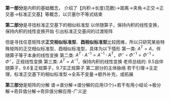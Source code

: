 **第一部分**是内积的基础概念，
介绍了【内积$\to$长度(范数)$\to$距离$\to$夹角$\to$正交$\to$正交基$\to$标准正交基】等概念，以贝塞尔不等式结束

**第二部分**是寻找标准正交基下的相似标准型
以伴随算子，保持内积的线性变换，保持内积的线性变换开始
引出标准正交基间的过渡矩阵

但是寻找任意矩阵求**正交相似标准型**、**酉相似标准型**比较困难，所以只研究某些特殊矩阵的正交相似标准型、酉相似标准型，具体为以下情形
第一类: $A^T=A$，伴随算子等于本身的线性变换
第二类: $A^T\cdot A^{-1}=A^{-1}\cdot A^T$，$\Phi^\star\circ\Phi^{-1}=\Phi^{-1}\circ\Phi^\star$，正规线性变换
第三类: $A^{T}=A^{-1}$，保持内积的线性变换
老师总结的: 9.5自伴随算子，9.6复正规算子，9.7实正规算子
第二部分的主体脉络
若干引理$\to$主定理，标准正交基下的相似标准型$\to$全系不变量$\to$额外补充，或拓展


**第三部分**是矩阵的分解
谱$\to$谱分解$\to$谱分解的应用(3个)+若干有用小结论$\to$极分解$\to$奇异值分解$\to$奇异值分解应用-广义逆
